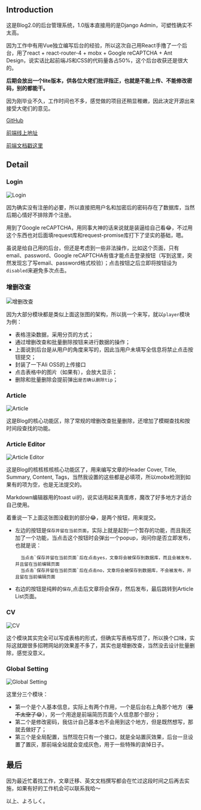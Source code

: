 ## Introduction

这是Blog2.0的后台管理系统，1.0版本直接用的是Django Admin，可塑性确实不太高。

因为工作中有用Vue独立编写后台的经验，所以这次自己用React手撸了一个后台，用了react + react-router-4 + mobx + Google reCAPTCHA + Ant Design，说实话比起前端JS和CSS的代码量各占50%，这个后台收获还是很大的。

**后期会放出一个lite版本，供各位大佬们批评指正，也就是不能上传、不能修改密码，别的都能干。**

因为刚毕业不久，工作时间也不多，感觉做的项目还稍显稚嫩，因此决定开源出来接受大佬们的意见。

[GitHub](https://github.com/Yancey-Blog/BLOG_CMS)

[前端线上地址](https://www.yanceyleo.com/)

[前端文档戳这里](https://github.com/Yancey-Blog/BLOG_FE)

## Detail

### Login

![Login](https://user-gold-cdn.xitu.io/2018/10/20/166921256c985480?w=640&h=400&f=gif&s=1909357)

因为确实没有注册的必要，所以直接把用户名和加密后的密码存在了数据库，当然后期心情好不排除弄个注册。

用到了Google reCAPTCHA，用同事大神的话来说就是装逼给自己看😂，不过用这个东西也对后面填request库和request-promise库打下了坚实的基础，嗯。

虽说是给自己用的后台，但还是考虑到一些非法操作，比如这个页面，只有email、password、Google reCAPTCHA有值才能点击登录按钮（写到这里，突然发现忘了写email、password格式校验）；点击按钮之后立即将按钮设为`disabled`来避免多次点击。

### 增删改查

![增删改查](https://user-gold-cdn.xitu.io/2018/10/21/166962128cd16227?w=640&h=400&f=gif&s=1424453)

因为大部分模块都是类似上面这张图的架构，所以挑一个来写，就以`player`模块为例：

- 表格渲染数据，采用分页的方式；
- 通过增删改查和批量删除按钮来进行数据的操作；
- 上面说到后台是从用户的角度来写的，因此当用户未填写全信息将禁止点击按钮提交；
- 封装了一下Ali OSS的上传接口
- 点击表格中的图片（如果有），会放大显示；
- 删除和批量删除会提前弹出`是否确认删除tip`；

### Article

![Article](https://user-gold-cdn.xitu.io/2018/10/18/16685d91609a1604?w=3840&h=2400&f=jpeg&s=193346)

这是Blog的核心功能区，除了常规的增删改查批量删除，还增加了模糊查找和按时间段查找的功能。

### Article Editor

![Article Editor](https://user-gold-cdn.xitu.io/2018/10/18/16685d916603471c?w=3840&h=2400&f=jpeg&s=227828)

这是Blog的核核核核核心功能区了，用来编写文章的Header Cover, Title, Summary, Content, Tags，当然我设置的这些都是必填项，所以mobx检测到如果有的项为空，也是无法提交的。

Markdown编辑器用的toast ui的，说实话用起来真蛋疼，魔改了好多地方才适合自己使用。

着重说一下上面这张图没截到的部分😂，是两个按钮，用来提交。

- 左边的按钮是`保存并留在当前页面`，实际上就是起到一个暂存的功能，而且我还加了一个功能，当点击这个按钮时会弹出一个popup，询问你是否立即发布，也就是说：

        当点击`保存并留在当前页面`后在点击yes，文章将会被保存到数据库，而且会被发布，并且留在当前编辑页面
        当点击`保存并留在当前页面`后在点击no，文章将会被保存到数据库，不会被发布，并且留在当前编辑页面
        
- 右边的按钮是纯粹的`保存`,点击后文章将会保存，然后发布，最后跳转到Article List页面。

### CV

![CV](https://user-gold-cdn.xitu.io/2018/10/18/16685d916cc79f3b?w=3840&h=2400&f=jpeg&s=212396)

这个模块其实完全可以写成表格的形式，但确实写表格写烦了，所以换个口味，实际这就跟很多招聘网站的效果差不多了，其实也是增删改查，当然没去设计批量删除，感觉没意义。

### Global Setting

![Global Setting](https://user-gold-cdn.xitu.io/2018/10/18/16685d916dfeb0c9?w=3840&h=2400&f=jpeg&s=106681)

这里分三个模块：

- 第一个是个人基本信息，实际上有两个作用，一个是后台右上角那个地方（~~要不太空了~~😂），另一个用途是前端简历页面个人信息那个部分；
- 第二个是修改密码，我估计自己基本也不会用到这个地方，但是既然想写，那就去做好了；
- 第三个是全局配置，当然现在只有一个接口，就是全站置灰效果，后台一旦设置了置灰，那前端全站就会变成灰色，用于一些特殊的哀悼日子。

## 最后

因为最近忙着找工作，文章迁移、英文文档撰写都会在忙过这段时间之后再去实施，如果有好的工作机会可以联系我哈～

以上、よろしく。

